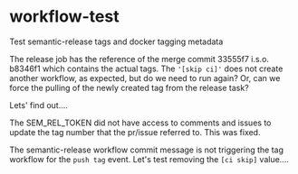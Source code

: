 # workflow-test

Test semantic-release tags and docker tagging metadata

The release job has the reference of the merge commit 33555f7 i.s.o. b8346f1 which contains the actual tags. The `'[skip ci]'` does not create another workflow, as expected, but do we need to run again? Or, can we force the pulling of the newly created tag from the release task?

Lets' find out....

The SEM_REL_TOKEN did not have access to comments and issues to update the tag number that the pr/issue referred to. This was fixed.

The semantic-release workflow commit message is not triggering the tag workflow for the `push tag` event. Let's test removing the `[ci skip]` value....
